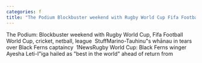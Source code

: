 ```yaml
---
categories: f
title: "The Podium Blockbuster weekend with Rugby World Cup Fifa Football World Cup cricket netball league  Stuff"
---
```

The Podium: Blockbuster weekend with Rugby World Cup, Fifa Football World Cup, cricket, netball, league&nbsp;&nbsp;StuffMarino-Tauhinu"s whānau in tears over Black Ferns captaincy&nbsp;&nbsp;1NewsRugby World Cup: Black Ferns winger Ayesha Leti-I"iga hailed as "best in the world" ahead of return from
